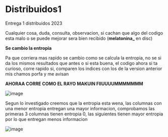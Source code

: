 # Distribuidos1
Entrega 1 distribuidos 2023


Cualquier cosa, duda, consulta, observacion, si cachan que algo del codigo esta malo o se puede mejorar sera bien recibido (**melatonina_** en disc)


**Se cambio la entropia**

Pa que corriera mas rapido se cambio como se calcula la entropia, no se si da los mismos resultados que antes o si esta buena, el codigo ahora si ta curioso, corre rapido si, comparen los indices con los de la version anterior mis chamos porfa y me avisan


**AHORAA CORRE COMO EL RAYO MAKUIN FIIUUUUMMMMMMM**

![image](https://github.com/BenjaminAleRamosT/Distribuidos1/assets/81858128/dacfd7ca-1148-4bd6-881b-98cfe786f5bb)


Segun lo investigado creemos que la entropia esta wena, las columnas con una menor entropia entregan una mayor informacion, comprobamos las primeras 3 columnas tienen entropia 0, las siguientes tienen mayor entropia por lo que entregan menos informacion


![image](https://github.com/BenjaminAleRamosT/Distribuidos1/assets/81858128/31e84003-a5fd-48bc-a31a-92f23a62a23e)

